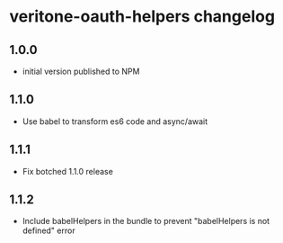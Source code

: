 # veritone-oauth-helpers changelog

## 1.0.0
* initial version published to NPM

## 1.1.0
* Use babel to transform es6 code and async/await 

## 1.1.1
* Fix botched 1.1.0 release
 
## 1.1.2
* Include babelHelpers in the bundle to prevent "babelHelpers is not defined" error
 
